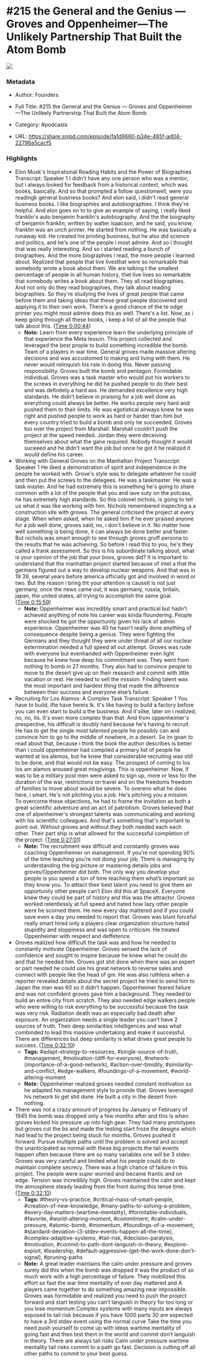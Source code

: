 # #215 the General and the Genius —  Groves and Oppenheimer—The Unlikely Partnership That Built the Atom Bomb

![](https://wsrv.nl/?url=https%3A%2F%2Fimage.simplecastcdn.com%2Fimages%2F57933a1d-c5a9-4040-9aca-e766ae2ec0eb%2F721c2dd0-f766-4405-a701-dcd9179d4a5b%2F3000x3000%2F1495013501artwork.jpg%3Faid%3Drss_feed&w=100&h=100)

### Metadata

- Author: Founders
- Full Title: #215 the General and the Genius —  Groves and Oppenheimer—The Unlikely Partnership That Built the Atom Bomb
- Category: #podcasts



- URL: https://share.snipd.com/episode/fa1d9660-b34e-465f-ad04-22796a5cacf5

### Highlights

- Elon Musk's Inspirational Reading Habits and the Power of Biographies
  Transcript:
  Speaker 1
  I didn't have any one person who was a mentor, but i always looked for feedback from a historical context, which was books, basically. And so that prompted a follow questionwell, were you readingk general business books? And elon said, i didn't read general business books. I like biographies and autobiographies. I think they're helpful. And elon goes on to to give an example of saying, i really liked franklin's auto benjamin franklin's autobiography. And the the biography of benjamin franklin, written by walter isaacson, and he said, you know, franklin was an unch printer. He started from nothing. He was basically a runaway kid. He created his printing business, but he also did science and politics, and he's one of the people i most admire. And so i thought that was really interesting. And so i started reading a bunch of biographies. And the more biographies i read, the more people i learned about. Realized that people that live livesthat were so remarkable that somebody wrote a book about them. We are talking t the smallest percentage of people in all human history, thet live lives so remarkable that somebody writes a book about them. They all read biographies. And not only do they read biographies, they talk about reading biographies. So they're studying the lives of great people that came before them and taking ideas that these great people discovered and applying it to their own work. There's a good chance of the te odge printer you might most admire does this as well. There's a list. Now, as i keep going through all these books, i keep a list of all the people that talk about this. ([Time 0:00:44](https://share.snipd.com/snip/2e174c0f-84f0-4b60-aa26-e8eebd803605))
    - **Note:** Learn from every experience learn the underlying principle of that experience the Meta lesson. This project collected and leveraged the best prople to build something incredible the bomb. Team of a players in war time. General groves made massive altering decisions and was accustomed to making and living with them. He never would relinquish his role in doing this. Never passing responsibility. Groves built the bomb and pentagon. Formidable individual. Groves was a task master who would put his workers to the screws in everything he did he pushed people to do their best and was definitely a hard ass. He demanded excellence very high standards. He didn’t believe in praising for a job well done as everything could always be better. He works people very hard and pushed them to their limits. He was egotistical airways knew he was right and pushed people to work as hard or harder than him but every country tried to build a bomb and only he succeeded. Groves too over the project from Marshall. Marshall couldn’t push the project at the speed needed. Jordan they were deceiving themselves about what the gane required. Nobody thought it would suceeed and he didn’t want the job but once he got it he realized it would define his career.
- Working with General Groves on the Manhattan Project
  Transcript:
  Speaker 1
  He liked a demonstration of spirit and independence in the people he worked with. Grove's style was to delegate whatever he could and then put the screws to the delegees. He was a taskmaster. He was a task master. And he had extremely this is something he's going to share common with a lot of the people that you and iave suty on the potcass, he has extremely high standards. So this colonel nichols, is going to tell us what it was like working with him. Nichols remembered inspecting a a construction site with groves. The general criticised the project at every stage. When when asked, when he asked him if he ever praised anyone for a job well done, groves said, no, i don't believe in it. No matter how well something is being done, it can always be done better and faster. But nichols was smart enough to see through groves gruff persona to the results that he was achieving. So before i read this to you, he's they called a frank assessment. So this is his subordinate talking about, what is your opinion of the job that your boss, groves did? It is important to understand that the manhattan project started because of intel a that the germans figured out a way to develop nuclear weapons. And that was in 19 39, several years before america officially got and involved in word or two. But the reason i bring tht your attention is causeit is not just germany, once the news came out, it was germany, russia, britain, japan, the united states, all trying to accomplish the same goal. ([Time 0:15:59](https://share.snipd.com/snip/0752eb28-1f87-44fa-851a-f74ee800e14c))
    - **Note:** Oppenheimer was incredibly smart and practical but hadn’t achieved anything of note his career was kinda floundering. People were shocked he got the opportunity given his lack of admin experience. Oppenheimer was 40 he hasn’t really done anything of consequence despite being a genius. They were fighting the Germans and they thought they were under threat of all our nuclear extermination needed a full speed all out attempt. Groves was rude with everyone but evenhanded with Oppenheimer even light because he knew how deep his commitment was. They went from nothing to bomb in 27 months. They also had to convince people to move to the desert give up on their research and commit with little vacation or rest. He needed to sell the mission. Finding talent was the most important and hardest thing that made the difference between their success and everyone else’s failure.
- Recruiting for Los Alamos: A Complex Task
  Transcript:
  Speaker 1
  You have to build, ifte have hereis lk. It's like having to build a factory before you can even start to build a the business. And it'slike, later on i realized, no, no, its. It's even more complex than that. And from oppenheimer's prespective, his difficult is doubly hard because he's having to recruit. He has to get the single most talented people he possibly can and convince him to go to the middle of nowhere, in a desert. So im goan to read about that, because i think the book the author describes is better than i could oppenheimer had compiled a primary list of people he wanted at los alemos, but he knew that considerable recruiting was still to be done, and that would not be easy. The prospect of coming to los los am alamos aroused great misgivings. This is oppenheimer. Now, if was to be a military post men were asked to sign up, more or less for the duration of the war, restrictions on travel and on the freedoms freedom of families to move about would be severe. To overeno what he does here, i smart. He's not pitching you a job. He's pitching you a mission. To overcome these objections, he had to frame the invitation as both a great scientific adventure and an act of patriotism. Groves believed that one of alpenheimer's strongest talents was communicating and working with his scientific colleagues. And that's something that's important to point out. Without groves and without they both needed each each other. Their part ship is what allowed for the successful completion of the project. ([Time 0:27:01](https://share.snipd.com/snip/2cf17686-8e29-43be-98c1-8e916fa1a2eb))
    - **Note:** The recruitment was difficult and constantly groves was coaching Oppenheimer on management. If you’re not spending 90% of the time teaching you’re not doing your job. There is managing by understanding the big picture or mastering details jobs and groves/Oppenheimer did both. The only way you develop your people is you spend a ton of time teaching them what’s important so they know you. To atttact their best talent you need to give them an opportunity other people can’t Elon did this at SpaceX. Everyone knew they could be part of history and this was the attractor. Groves worked relentlessly at full speed and hated how lazy other people were he scorned them. He new every day mattered and if you could save even a day you needed to report that. Groves was blunt forceful really smart hired only a players clear organization structure hated stupidity and sloppiness and was open to criticism. He treated Oppenheimer with respect and deffetence.
- Groves realized how difficult the task was and how he needed to constantly motivate Oppenheimer. Groves sensed the lack of confidence and sought to inspire because he knew what he could do and that he needed him. Groves got shit done when there was an expert or part needed he could use his great network to reverse sales and connect with people like the head of gm. He was also ruthless when a reporter revealed details about the secret project he tried to send him to Japan the man was 60 so it didn’t happen. Oppenheimer feared failure and was not confident groves gave him a background. They needed to build an entire city from scratch. They also needed edge walkers people who were willing to risk everything to be successful because the task was very risk. Radiation death was an especially bad death after exposure. An organization needs a single leader you can’t have 2 sources of truth. Their deep similarities intelligences and was what combinded to lead this massive undertaking and make it successful. There are differences but deep similarity is what drives great people to success. ([Time 0:32:10](https://share.snipd.com/snip/9ed70da7-91bb-4c50-ba79-bc35fb00fcaf))
    - **Tags:** #adapt-strategy-to-resources, #single-source-of-truth, #management, #motivation-(diff-for-everyone), #network-(importance-of-a-good-network), #action-over-timidity, #similarity-and-conflict, #edge-walkers, #foundings-of-a-movement, #world-altering-moment
    - **Note:** Oppenheimer realized groves needed constant motivation so he adapted his management style to provide that. Groves leveraged his network to get shit done. He built a city in the desert from nothing.
- There was not a crazy amount of progress by January or February of 1945 the bomb was dropped only a few months after and this is when groves kicked his pressure up into high gear. They had many prototypes but groves cut the bs and made the testing start froze the designs which had lead to the project being stuck for months. Groves pushed it forward. Pursue multiple paths until the problem is solved and accept the unanticipated as normal with these big projects the tail events happen often because there are so many variables one will be 3 stdev. Groves was very careful and limited what his people could do to maintain complete secrecy. There was a high chance of failure in this project. The people were super worried and became frantic and on edge. Tension was incredibly high. Groves maintained the calm and kept the atmosphere steady leading from the front during this tense time. ([Time 0:32:10](https://share.snipd.com/snip/c21d8cd0-79fd-4c9c-b782-a4401ae7fd85))
    - **Tags:** #theory-vs-practice, #critical-mass-of-smart-people, #creation-of-new-knowledge, #many-paths-to-solving-a-problem, #every-day-matters-(wartime-mentality), #formitable-individuals, #favorite, #world-altering-moment, #commitment, #calm-under-pressure, #atomic-bomb, #momentum, #foundings-of-a-movement, #standard-deviation-(3-stdev-events-happen-all-the-time), #complex-adaptive-systems, #tail-risk, #decision-paralysis, #motivation, #commit-to-path-dont-languish-in-theory, #explore-exploit, #leadership, #default-aggressive-(get-the-work-done-don't-signal), #pruning-paths
    - **Note:** A great leader maintains the calm under pressure and groves surely did this when the bomb was dropped it was the product of so much work with a high percentage of failure. They mobilized this effort so fast the war time mentality of ever day mattered and A players came together to do something amazing near impossible.
      Groves was formidable and realized you need to push the project forward and start testing you can't languish in theory for too long or you lose momentum
      Complex systems with many inputs are always exposed to tail risk because if you have 1000 parts 30 are expected to have a 3rd stdev event using the normal curve
      Take the time you need push yourself to come up with ideas wartime mentality of going fast and then test them in the world and commit don’t languish in theory. There are always tail risks
      Calm under pressure wartime mentality tail risks commit to a path go fast. Decision is cutting off all other paths to commit to your best guess.

